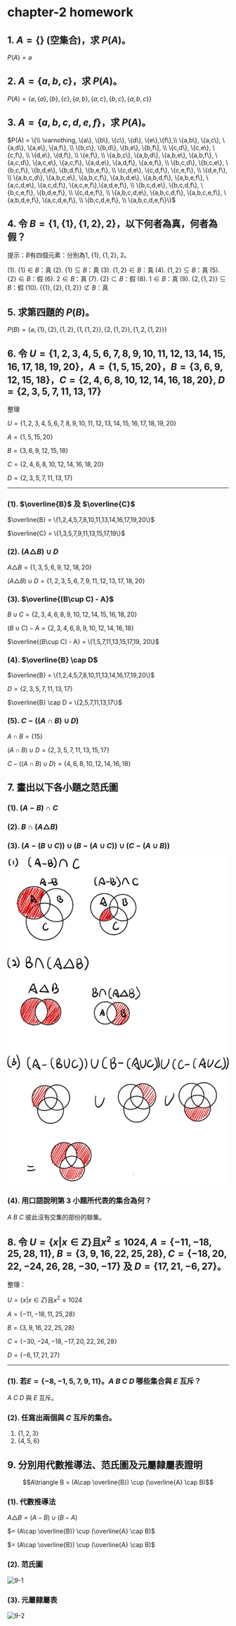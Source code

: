 # chapter-2 homework

## 1. $A=\{\}$ (空集合)，求 $P(A)$。

$P(A) = \varnothing$

## 2. $A=\{a,b,c\}$，求 $P(A)$。

$P(A) = \{\varnothing, \{a\}, \{b\}, \{c\}, \{a,b\}, \{a,c\}, \{b,c\}, \{a,b,c\}\}$

## 3. $A=\{a,b,c,d,e,f\}$，求 $P(A)$。

$P(A) = \{\\
\varnothing, \{a\}, \{b\}, \{c\}, \{d\}, \{e\},\{f\},\\ 
\{a,b\}, \{a,c\}, \{a,d\}, \{a,e\}, \{a,f\}, \\
\{b,c\}, \{b,d\}, \{b,e\}, \{b,f\}, \\
\{c,d\}, \{c,e\}, \{c,f\}, \\
\{d,e\}, \{d,f\}, \\
\{e,f\}, \\
\{a,b,c\}, \{a,b,d\}, \{a,b,e\}, \{a,b,f\}, \{a,c,d\}, \{a,c,e\}, \{a,c,f\}, \{a,d,e\}, \{a,d,f\}, \{a,e,f\}, \\
\{b,c,d\}, \{b,c,e\}, \{b,c,f\}, \{b,d,e\}, \{b,d,f\}, \{b,e,f\}, \\
\{c,d,e\}, \{c,d,f\}, \{c,e,f\}, \\
\{d,e,f\}, \\
\{a,b,c,d\}, \{a,b,c,e\}, \{a,b,c,f\}, 
\{a,b,d,e\}, \{a,b,d,f\}, \{a,b,e,f\}, \{a,c,d,e\}, \{a,c,d,f\}, \{a,c,e,f\},\{a,d,e,f\}, \\
\{b,c,d,e\}, \{b,c,d,f\}, \{b,c,e,f\}, \{b,d,e,f\}, \\
\{c,d,e,f\}, \\
\{a,b,c,d,e\}, \{a,b,c,d,f\}, \{a,b,c,e,f\}, \{a,b,d,e,f\}, \{a,c,d,e,f\}, \\
\{b,c,d,e,f\}, \\
\{a,b,c,d,e,f\}\}$

## 4. 令 $B=\{1, \{1\}, \{1,2\}, 2\}$，以下何者為真，何者為假？

提示：$B$有四個元素：分別為$1$, $\{1\}$, $\{1,2\}$, $2$。

(1). $\{1\}\in B$：真
(2). $\{1\}\subseteq B$：真
(3). $\{1, 2\}\in B$：真
(4). $\{1, 2\}\subseteq B$：真
(5). $\{2\} \in B$：假
(6). $2 \in B$：真
(7). $\{2\} \subset B$：假
(8). $1 \in B$：真
(9). $\{2, \{1, 2\}\} \subseteq B$：假
(10). $\{\{1\},\{2\}, \{1, 2\}\} \not\subset B$：真

## 5. 求第四題的 $P(B)$。

$P(B) = \{\varnothing, \{1\}, \{2\}, \{1, 2\}, \{1, \{1, 2\}\}, \{2, \{1, 2\}\}, \{1, 2, \{1, 2\}\}\}$

## 6. 令 $U=\{1,2,3,4,5,6,7,8,9,10,11,12,13,14,15,16,17,18,19,20\}$，$A=\{1,5,15,20\}$，$B=\{3,6,9,12,15,18\}$，$C=\{2,4,6,8,10,12,14,16,18,20\}$, $D=\{2,3,5,7,11,13,17\}$

整理

$U=\{1,2,3,4,5,6,7,8,9,10,11,12,13,14,15,16,17,18,19,20\}$

$A=\{1,5,15,20\}$

$B=\{3,6,9,12,15,18\}$

$C=\{2,4,6,8,10,12,14,16,18,20\}$

$D=\{2,3,5,7,11,13,17\}$

---

### (1). $\overline{B}$ 及 $\overline{C}$

$\overline{B} = \{1,2,4,5,7,8,10,11,13,14,16,17,19,20\}$

$\overline{C} = \{1,3,5,7,9,11,13,15,17,19\}$

### (2). $(A\triangle B) \cup D$

$A\triangle B = \{1,3,5,6,9,12,18,20\}$

$(A\triangle B) \cup D = \{1,2,3,5,6,7,9,11,12,13,17,18,20\}$

### (3). $\overline{(B\cup C) - A}$

$B\cup C = \{2,3,4,6,8,9,10,12,14,15,16,18,20\}$

$(B\cup C) - A = \{2,3,4,6,8,9,10,12,14,16,18\}$

$\overline{(B\cup C) - A} = \{1,5,7,11,13,15,17,19, 20\}$

### (4). $\overline{B} \cap D$

$\overline{B} = \{1,2,4,5,7,8,10,11,13,14,16,17,19,20\}$

$D = \{2,3,5,7,11,13,17\}$

$\overline{B} \cap D = \{2,5,7,11,13,17\}$

### (5). $C-((A\cap B) \cup D)$

$A\cap B = \{15\}$

$(A\cap B) \cup D = \{2,3,5,7,11,13,15,17\}$

$C-((A\cap B) \cup D) = \{4,6,8,10,12,14,16,18\}$

## 7. 畫出以下各小題之范氏圖

### (1). $(A-B)\cap C$

### (2). $B \cap (A \triangle B)$

### (3). $(A-(B\cup C)) \cup (B-(A\cup C)) \cup (C-(A\cup B))$

![7-1](./assets/7-1.png)

### (4). 用口語說明第 3 小題所代表的集合為何？

$A\ B \ C$ 彼此沒有交集的部份的聯集。

## 8. 令 $U=\{x|x \in Z\}$且$x^2\leq 1024$, $A=\{-11,-18,25,28,11\}$, $B=\{3,9,16,22,25,28\}$, $C=\{-18,20,22,-24,26,28,-30,-17\}$ 及 $D=\{17,21,-6,27\}$。

整理：

$U=\{x|x \in Z\}$且$x^2\leq 1024$

$A=\{-11,-18,11,25,28\}$

$B=\{3,9,16,22,25,28\}$

$C=\{-30,-24,-18,-17,20,22,26,28\}$

$D=\{-6,17,21,27\}$

---

### (1). 若$E=\{-8,-1,5,7,9,11\}$。$A\ B\ C\ D$ 哪些集合與 $E$ 互斥？

$A \ C \ D$ 與 $E$ 互斥。

### (2). 任寫出兩個與 $C$ 互斥的集合。

1. $\{1,2,3\}$
2. $\{4,5,6\}$
 
## 9. 分別用代數推導法、范氏圖及元屬隸屬表證明
$$A\triangle B = (A\cap  \overline{B}) \cup (\overline{A} \cap B)$$

### (1). 代數推導法

$A\triangle B = (A-B) \cup (B-A)$

$= (A\cap \overline{B}) \cup (\overline{A} \cap B)$

$= (A\cap \overline{B}) \cup (\overline{A} \cap B)$

### (2). 范氏圖

![9-1](./assets/9-1.png)

### (3). 元屬隸屬表

![9-2](./assets/9-2.png)
